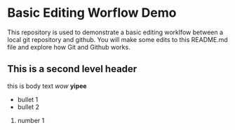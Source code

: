# Basic Editing Worflow Demo
This repository is used to demonstrate a basic editing worklfow between a local git repository and github.  You will make some edits to this README.md file and explore how Git and Github works.
## This is a second level header
this is body text *wow* **yipee**
- bullet 1
- bullet 2
1. number 1
